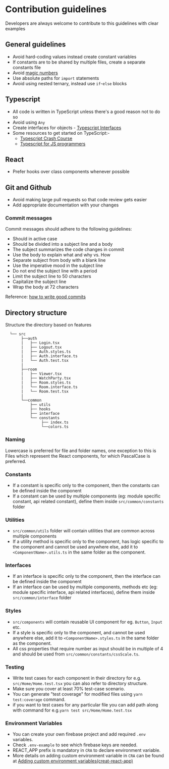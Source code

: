 # Contribution guidelines

Developers are always welcome to contribute to this guidelines with clear examples

## General guidelines

- Avoid hard-coding values instead create constant variables
- If constants are to be shared by multiple files, create a separate constants file
- Avoid [magic numbers](<https://en.wikipedia.org/wiki/Magic_number_(programming)>)
- Use absolute paths for `import` statements
- Avoid using nested ternary, instead use `if`-`else` blocks

## Typescript

- All code is written in TypeScript unless there's a good reason not to do so
- Avoid using `Any`
- Create interfaces for objects - [Typescript Interfaces](https://www.typescriptlang.org/docs/handbook/2/objects.html)
- Some resources to get started on TypeScript:-
  - [Typescript Crash Course](https://www.youtube.com/watch?v=rAy_3SIqT-E&t=773s)
  - [Typescript for JS programmers](https://www.typescriptlang.org/docs/handbook/typescript-in-5-minutes.html)

## React

- Prefer hooks over class components whenever possible

## Git and Github

- Avoid making large pull requests so that code review gets easier
- Add appropriate documentation with your changes

### Commit messages

Commit messages should adhere to the following guidelines:

- Should in active case
- Should be divided into a subject line and a body
- The subject summarizes the code changes in commit
- Use the body to explain what and why vs. How
- Separate subject from body with a blank line
- Use the imperative mood in the subject line
- Do not end the subject line with a period
- Limit the subject line to 50 characters
- Capitalize the subject line
- Wrap the body at 72 characters

Reference: [how to write good commits](https://chris.beams.io/posts/git-commit)

## Directory structure

Structure the directory based on features

```
  └── src
       ├──auth
       |   ├── Login.tsx
       |   ├── Logout.tsx
       |   ├── Auth.styles.ts
       |   ├── Auth.interface.ts
       |   └── Auth.test.tsx
       |
       ├──room
       |   ├── Viewer.tsx
       |   ├── WatchParty.tsx
       |   ├── Room.styles.ts
       |   └── Room.interface.ts
       |   └── Room.test.tsx
       |
       └──common
           ├── utils
           ├── hooks
           ├── interface
           └── constants
                ├── index.ts
                └──colors.ts
```

### Naming

Lowercase is preferred for file and folder names, one exception to this is Files which represent the React components, for which PascalCase is preferred.

### Constants

- If a constant is specific only to the component, then the constants can be defined inside the component
- If a constant can be used by multiple components (eg: module specific constant, api related constant), define them inside `src/common/constants` folder

### Utilities

- `src/common/utils` folder will contain utilities that are common across multiple components
- If a utility method is specific only to the component, has logic specific to the component and cannot be used anywhere else, add it to `<ComponentName>.utils.ts` in the same folder as the component.

### Interfaces

- If an interface is specific only to the component, then the interface can be defined inside the component
- If an interface can be used by multiple components, methods etc (eg: module specific interface, api related interfaces), define them inside `src/common/interface` folder

### Styles

- `src/components` will contain reusable UI component for eg. `Button`, `Input` etc.
- If a style is specific only to the component, and cannot be used anywhere else, add it to `<ComponentName>.styles.ts` in the same folder as the component.
- All css properties that require number as input should be in multiple of 4 and should be used from `src/common/constants/cssScale.ts`.

### Testing

- Write test cases for each component in their directory for e.g. `src/Home/Home.test.tsx` you can also refer to directory structure.
- Make sure you cover at least 70% test-case scenario.
- You can generate "test coverage" for modified files using `yarn test:coverage` command.
- if you want to test cases for any particular file you can add path along with command for e.g.`yarn test src/Home/Home.test.tsx`

### Environment Variables

- You can create your own firebase project and add required `.env` variables.
- Check `.env-example` to see which firebase keys are needed.
- REACT_APP prefix is mandatory in `CRA` to declare environment variable.
- More details on adding custom environment variable in `CRA` can be found at [Adding custom environment variables(creat-react-app)](https://create-react-app.dev/docs/adding-custom-environment-variables/)
